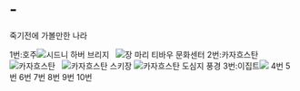 # -
죽기전에 가볼만한 나라

1번:호주![시드니 하버 브리지](http://p1.pichost.me/i/53/1768532.jpg)  
![장 마리 티바우 문화센터](https://i.ytimg.com/vi/fCyIbQ5hw9Q/maxresdefault.jpg)
2번:카자흐스탄![카자흐스탄](http://fb77072r.bget.ru/img/7.jpg)  
![카자흐스탄 스키장](https://i.ytimg.com/vi/1_w_wc-4lWI/maxresdefault.jpg)
![카자흐스탄 도심지 풍경](https://kr.best-wallpaper.net/wallpaper/1920x1080/1310/Astana-Kazakhstan-city-landscape-dusk-lights-buildings-clouds_1920x1080.jpg)
3번:이집트![](https://c.pxhere.com/photos/22/7e/egypt_sphinx_pyramid_old_history_egyptian_cairo_desert-774892.jpg!d)
4번
5번
6번
7번
8번
9번
10번
